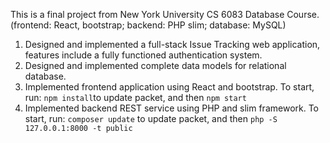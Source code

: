 This is a final project from New York University CS 6083 Database Course.  
(frontend: React, bootstrap; backend: PHP slim; database: MySQL)                	      	    

1. Designed and implemented a full-stack Issue Tracking web application, features include a fully functioned authentication system. 
2. Designed and implemented complete data models for relational database.
3. Implemented frontend application using React and bootstrap. 
To start, run: `npm install`to update packet, and then `npm start` 
4. Implemented backend REST service using PHP and slim framework. 
To start, run: `composer update` to update packet, and then `php -S 127.0.0.1:8000 -t public`

